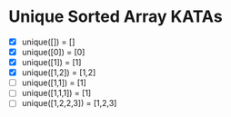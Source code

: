 # Unique Sorted Array KATAs

- [x] unique([]) = []
- [x] unique([0]) = [0]
- [x] unique([1]) = [1]
- [x] unique([1,2]) = [1,2]
- [ ] unique([1,1]) = [1]
- [ ] unique([1,1,1]) = [1]
- [ ] unique([1,2,2,3]) = [1,2,3]
